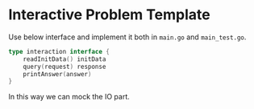 # Interactive Problem Template

Use below interface and implement it both in `main.go` and `main_test.go`.

```go
type interaction interface {
	readInitData() initData
	query(request) response
	printAnswer(answer)
}
``` 

In this way we can mock the IO part.
